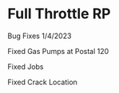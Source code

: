 # Full Throttle RP
Bug Fixes 1/4/2023


Fixed Gas Pumps at Postal 120

Fixed Jobs

Fixed Crack Location 
